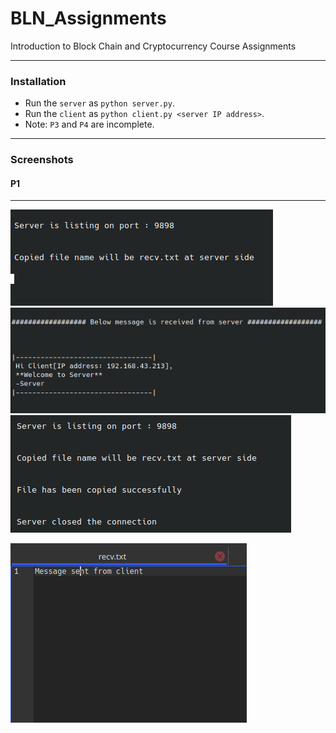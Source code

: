 # BLN_Assignments
Introduction to Block Chain and Cryptocurrency Course Assignments
___

### Installation
- Run the `server` as `python server.py`.
- Run the `client` as `python client.py <server IP address>`.
- Note: `P3` and `P4` are incomplete.
___

### Screenshots

#### P1
___

   ![alt text](/assets/A4P1SS1.png "Server Running.")
   ![alt text](/assets/A4P1SS3.png "File Sent.")
   ![alt text](/assets/A4P1SS2.png "File Received.")
&nbsp;

   ![alt text](/assets/A4P1SS4.png "Data in the File.")
